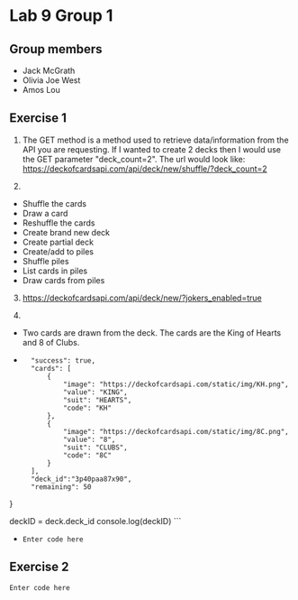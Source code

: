 # Lab 9 Group 1

## Group members
* Jack McGrath
* Olivia Joe West
* Amos Lou

## Exercise 1
1. The GET method is a method used to retrieve data/information from the API you are requesting. 
If I wanted to create 2 decks then I would use the GET parameter "deck_count=2". The url would look like: https://deckofcardsapi.com/api/deck/new/shuffle/?deck_count=2

2. 
* Shuffle the cards
* Draw a card
* Reshuffle the cards
* Create brand new deck
* Create partial deck
* Create/add to piles
* Shuffle piles
* List cards in piles
* Draw cards from piles

3. https://deckofcardsapi.com/api/deck/new/?jokers_enabled=true

4. 
* Two cards are drawn from the deck. The cards are the King of Hearts and 8 of Clubs.
* ``` let deck = {
    "success": true,
    "cards": [
        {
            "image": "https://deckofcardsapi.com/static/img/KH.png",
            "value": "KING",
            "suit": "HEARTS",
            "code": "KH"
        },
        {
            "image": "https://deckofcardsapi.com/static/img/8C.png",
            "value": "8",
            "suit": "CLUBS",
            "code": "8C"
        }
    ],
    "deck_id":"3p40paa87x90",
    "remaining": 50
}

deckID = deck.deck_id
console.log(deckID) ```
* ``` Enter code here ```

## Exercise 2
``` Enter code here ```
